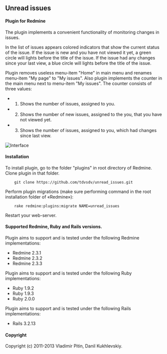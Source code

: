 ## Unread issues

#### Plugin for Redmine

The plugin implements a convenient functionality of monitoring changes in issues.

In the list of issues appears colored indicators that show the current status of the issue.
If the issue is new and you have not viewed it yet, a green circle will lights before the title of the issue.
If the issue had any changes since your last view, a blue circle will lights before the title of the issue.

Plugin removes useless menu-item "Home" in main menu and renames menu-item "My page" to "My issues".
Also plugin implements the counter in the main menu next to menu-item "My issues".
The counter consists of three values:
* 1) Shows the number of issues, assigned to you.
* 2) Shows the number of new issues, assigned to the you, that you have not viewed yet.
* 3) Shows the number of issues, assigned to you, which had changes since last view.

![Interface](https://github.com/tdvsdv/unread_issues/raw/master/screenshots/interface.png "Interface")

#### Installation
To install plugin, go to the folder "plugins" in root directory of Redmine.
Clone plugin in that folder.

		git clone https://github.com/tdvsdv/unread_issues.git

Perform plugin migrations (make sure performing command in the root installation folder of «Redmine»):

		rake redmine:plugins:migrate NAME=unread_issues

Restart your web-server.

#### Supported Redmine, Ruby and Rails versions.

Plugin aims to support and is tested under the following Redmine implementations:
* Redmine 2.3.1
* Redmine 2.3.2
* Redmine 2.3.3

Plugin aims to support and is tested under the following Ruby implementations:
* Ruby 1.9.2
* Ruby 1.9.3
* Ruby 2.0.0

Plugin aims to support and is tested under the following Rails implementations:
* Rails 3.2.13

#### Copyright
Copyright (c) 2011-2013 Vladimir Pitin, Danil Kukhlevskiy.
